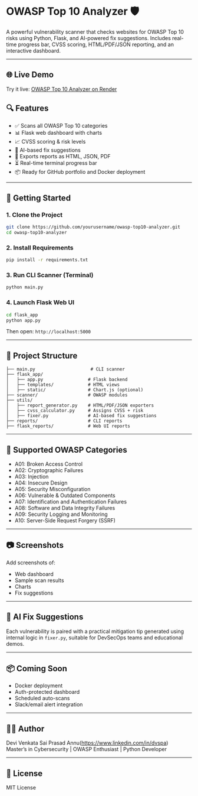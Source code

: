# OWASP Top 10 Analyzer 🛡️

A powerful vulnerability scanner that checks websites for OWASP Top 10 risks using Python, Flask, and AI-powered fix suggestions. Includes real-time progress bar, CVSS scoring, HTML/PDF/JSON reporting, and an interactive dashboard.

---
## 🌐 Live Demo
Try it live: [OWASP Top 10 Analyzer on Render](https://owasp-top10-analyzer.onrender.com)


## 🔍 Features

- ✅ Scans all OWASP Top 10 categories
- 📊 Flask web dashboard with charts
- 📈 CVSS scoring & risk levels
- 🧠 AI-based fix suggestions
- 🧾 Exports reports as HTML, JSON, PDF
- ⏳ Real-time terminal progress bar
- 📦 Ready for GitHub portfolio and Docker deployment

---

## 🚀 Getting Started

### 1. Clone the Project
```bash
git clone https://github.com/yourusername/owasp-top10-analyzer.git
cd owasp-top10-analyzer
```

### 2. Install Requirements
```bash
pip install -r requirements.txt
```

### 3. Run CLI Scanner (Terminal)
```bash
python main.py
```

### 4. Launch Flask Web UI
```bash
cd flask_app
python app.py
```
Then open: `http://localhost:5000`

---

## 📁 Project Structure
```
├── main.py                     # CLI scanner
├── flask_app/
│   ├── app.py                 # Flask backend
│   ├── templates/             # HTML views
│   ├── static/                # Chart.js (optional)
├── scanner/                   # OWASP modules
├── utils/
│   ├── report_generator.py    # HTML/PDF/JSON exporters
│   ├── cvss_calculator.py     # Assigns CVSS + risk
│   ├── fixer.py               # AI-based fix suggestions
├── reports/                   # CLI reports
├── flask_reports/             # Web UI reports
```

---

## 🧪 Supported OWASP Categories
- A01: Broken Access Control
- A02: Cryptographic Failures
- A03: Injection
- A04: Insecure Design
- A05: Security Misconfiguration
- A06: Vulnerable & Outdated Components
- A07: Identification and Authentication Failures
- A08: Software and Data Integrity Failures
- A09: Security Logging and Monitoring
- A10: Server-Side Request Forgery (SSRF)

---

## 📷 Screenshots
Add screenshots of:
- Web dashboard
- Sample scan results
- Charts
- Fix suggestions

---

## 🧠 AI Fix Suggestions
Each vulnerability is paired with a practical mitigation tip generated using internal logic in `fixer.py`, suitable for DevSecOps teams and educational demos.

---

## 📦 Coming Soon
- Docker deployment
- Auth-protected dashboard
- Scheduled auto-scans
- Slack/email alert integration

---

## 👨‍💻 Author
Devi Venkata Sai Prasad Annu(https://www.linkedin.com/in/dvspa)  
Master’s in Cybersecurity | OWASP Enthusiast | Python Developer

---

## 📜 License
MIT License
